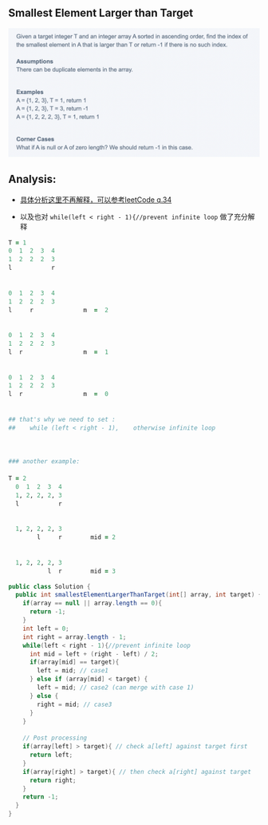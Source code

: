 ## Smallest Element Larger than Target

![](img/2022-12-09-09-05-33.png)


## Analysis:

- [具体分析这里不再解释，可以参考leetCode q.34](https://novemberfall.github.io/LeetCode-NoteBook/#/m3/FirstLastPositionOfSortedArr)

- 以及也对 `while(left < right - 1){//prevent infinite loop` 做了充分解释

```ruby
T = 1
0  1  2  3  4  
1  2  2  2  3  
l           r


0  1  2  3  4  
1  2  2  2  3  
l     r              m  =  2


0  1  2  3  4  
1  2  2  2  3  
l  r                 m  =  1


0  1  2  3  4  
1  2  2  2  3  
l  r                 m  =  0


## that's why we need to set :
##    while (left < right - 1),    otherwise infinite loop



### another example:

T = 2
  0  1  2  3  4
  1, 2, 2, 2, 3
  l           r


  1, 2, 2, 2, 3
        l     r        mid = 2


  1, 2, 2, 2, 3
           l  r        mid = 3

```



```java
public class Solution {
  public int smallestElementLargerThanTarget(int[] array, int target) {
    if(array == null || array.length == 0){
      return -1;
    }
    int left = 0;
    int right = array.length - 1;
    while(left < right - 1){//prevent infinite loop
      int mid = left + (right - left) / 2;
      if(array[mid] == target){
        left = mid; // case1
      } else if (array[mid] < target) {
        left = mid; // case2 (can merge with case 1)
      } else {
        right = mid; // case3
      }
    }

    // Post processing
    if(array[left] > target){ // check a[left] against target first
      return left;
    }
    if(array[right] > target){ // then check a[right] against target 
      return right;
    }
    return -1;
  }
}
```